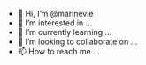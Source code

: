 - 👋 Hi, I’m @marinevie
- 👀 I’m interested in ...
- 🌱 I’m currently learning ...
- 💞️ I’m looking to collaborate on ...
- 📫 How to reach me ...

<!---
marinevie/marinevie is a ✨ special ✨ repository because its `README.md` (this file) appears on your GitHub profile.
You can click the Preview link to take a look at your changes.
--->
